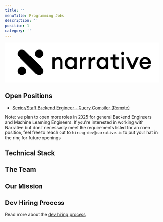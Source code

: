 ```yaml
---
title: ''
menuTitle: Programming Jobs
description: ''
position: 1
category: ''
---
```


<img src="banner.png" alt="narrative logo" />

## Open Positions

- [Senior/Staff Backend Engineer - Query Compiler (Remote)](/open-positions/backend-engineer-query-compiler)

Note: we plan to open more roles in 2025 for general Backend Engineers and Machine Learning Engineers. If you're
interested in working with Narrative but don't necessarily meet the requirements listed for an open position, feel
free to reach out to `hiring-dev@narrative.io` to put your hat in the ring for future openings.

## Technical Stack

<common-section section-name="technical-stack"></common-section>

## The Team

<common-section section-name="team"></common-section>

## Our Mission

<common-section section-name="mission"></common-section>

## Dev Hiring Process

Read more about the [dev hiring process](/process/dev-hiring-process)